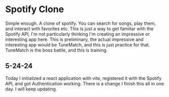 # Spotify Clone 
Simple enough. A clone of spotify. You can search for songs, play them, and interact with favorites etc. This is just a way to get familiar with the Spotify API, I'm not particularly thinking I'm creating an impressive or interesting app here. This is preliminary, the actual impressive and interesting app would be TuneMatch, and this is just practice for that. TuneMatch is the boss battle, and this is training. 

## 5-24-24
Today I initialized a react application with vite, registered it with the Spotify API, and got Authentication working. There is a change I finish this all in one day. I will keep updating. 
